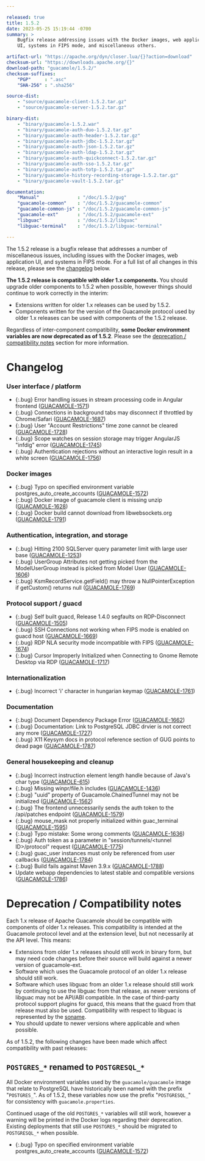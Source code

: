 ```yaml
---

released: true
title: 1.5.2
date: 2023-05-25 15:19:44 -0700
summary: >
    Bugfix release addressing issues with the Docker images, web application
    UI, systems in FIPS mode, and miscellaneous others.

artifact-url: "https://apache.org/dyn/closer.lua/{}?action=download"
checksum-url: "https://downloads.apache.org/{}"
download-path: "guacamole/1.5.2/"
checksum-suffixes:
    "PGP"     : ".asc"
    "SHA-256" : ".sha256"

source-dist:
    - "source/guacamole-client-1.5.2.tar.gz"
    - "source/guacamole-server-1.5.2.tar.gz"

binary-dist:
    - "binary/guacamole-1.5.2.war"
    - "binary/guacamole-auth-duo-1.5.2.tar.gz"
    - "binary/guacamole-auth-header-1.5.2.tar.gz"
    - "binary/guacamole-auth-jdbc-1.5.2.tar.gz"
    - "binary/guacamole-auth-json-1.5.2.tar.gz"
    - "binary/guacamole-auth-ldap-1.5.2.tar.gz"
    - "binary/guacamole-auth-quickconnect-1.5.2.tar.gz"
    - "binary/guacamole-auth-sso-1.5.2.tar.gz"
    - "binary/guacamole-auth-totp-1.5.2.tar.gz"
    - "binary/guacamole-history-recording-storage-1.5.2.tar.gz"
    - "binary/guacamole-vault-1.5.2.tar.gz"

documentation:
    "Manual"              : "/doc/1.5.2/gug"
    "guacamole-common"    : "/doc/1.5.2/guacamole-common"
    "guacamole-common-js" : "/doc/1.5.2/guacamole-common-js"
    "guacamole-ext"       : "/doc/1.5.2/guacamole-ext"
    "libguac"             : "/doc/1.5.2/libguac"
    "libguac-terminal"    : "/doc/1.5.2/libguac-terminal"

---
```


The 1.5.2 release is a bugfix release that addresses a number of miscellaneous
issues, including issues with the Docker images, web application UI, and
systems in FIPS mode. For a full list of all changes in this release, please
see the [changelog](#changelog) below.

**The 1.5.2 release is compatible with older 1.x components.** You should
upgrade older components to 1.5.2 when possible, however things should continue
to work correctly in the interim:

* Extensions written for older 1.x releases can be used by 1.5.2.
* Components written for the version of the Guacamole protocol used by older
  1.x releases can be used with components of the 1.5.2 release.

Regardless of inter-component compatibility, **some Docker environment
variables are now deprecated as of 1.5.2**. Please see the [deprecation /
compatibility notes](#deprecation--compatibility-notes) section for more
information.

Changelog
=========

### User interface / platform

 * {:.bug} Error handling issues in stream processing code in Angular frontend ([GUACAMOLE-1571](https://issues.apache.org/jira/browse/GUACAMOLE-1571))
 * {:.bug} Connections in background tabs may disconnect if throttled by Chrome/Safari ([GUACAMOLE-1687](https://issues.apache.org/jira/browse/GUACAMOLE-1687))
 * {:.bug} User "Account Restrictions" time zone cannot be cleared ([GUACAMOLE-1728](https://issues.apache.org/jira/browse/GUACAMOLE-1728))
 * {:.bug} Scope watches on session storage may trigger AngularJS "infdig" error ([GUACAMOLE-1745](https://issues.apache.org/jira/browse/GUACAMOLE-1745))
 * {:.bug} Authentication rejections without an interactive login result in a white screen ([GUACAMOLE-1756](https://issues.apache.org/jira/browse/GUACAMOLE-1756))

### Docker images

 * {:.bug} Typo on specified environment variable postgres_auto_create_accounts ([GUACAMOLE-1572](https://issues.apache.org/jira/browse/GUACAMOLE-1572))
 * {:.bug} Docker image of guacamole client is missing unzip ([GUACAMOLE-1628](https://issues.apache.org/jira/browse/GUACAMOLE-1628))
 * {:.bug} Docker build cannot download from libwebsockets.org ([GUACAMOLE-1791](https://issues.apache.org/jira/browse/GUACAMOLE-1791))

### Authentication, integration, and storage

 * {:.bug} Hitting 2100 SQLServer query parameter limit with large user base ([GUACAMOLE-1253](https://issues.apache.org/jira/browse/GUACAMOLE-1253))
 * {:.bug} UserGroup Attributes not getting picked from the ModelUserGroup instead is picked from Model User ([GUACAMOLE-1606](https://issues.apache.org/jira/browse/GUACAMOLE-1606))
 * {:.bug} KsmRecordService.getField() may throw a NullPointerException if getCustom() returns null ([GUACAMOLE-1769](https://issues.apache.org/jira/browse/GUACAMOLE-1769))

### Protocol support / guacd

 * {:.bug} Self built guacd, Release 1.4.0 segfaults on RDP-Disconnect ([GUACAMOLE-1505](https://issues.apache.org/jira/browse/GUACAMOLE-1505))
 * {:.bug} SSH Connections not working when FIPS mode is enabled on guacd host ([GUACAMOLE-1669](https://issues.apache.org/jira/browse/GUACAMOLE-1669))
 * {:.bug} RDP NLA security mode incompatible with FIPS  ([GUACAMOLE-1674](https://issues.apache.org/jira/browse/GUACAMOLE-1674))
 * {:.bug} Cursor Improperly Initialized when Connecting to Gnome Remote Desktop via RDP ([GUACAMOLE-1717](https://issues.apache.org/jira/browse/GUACAMOLE-1717))

### Internationalization

 * {:.bug} Incorrect 'i' character in hungarian keymap ([GUACAMOLE-1761](https://issues.apache.org/jira/browse/GUACAMOLE-1761))

### Documentation

 * {:.bug} Document Dependency Package Error ([GUACAMOLE-1662](https://issues.apache.org/jira/browse/GUACAMOLE-1662))
 * {:.bug} Documentation: Link to PostgreSQL JDBC drvier is not correct any more ([GUACAMOLE-1727](https://issues.apache.org/jira/browse/GUACAMOLE-1727))
 * {:.bug} X11 Keysym docs in protocol reference section of GUG points to dead page ([GUACAMOLE-1787](https://issues.apache.org/jira/browse/GUACAMOLE-1787))

### General housekeeping and cleanup

 * {:.bug} Incorrect instruction element length handle because of Java's char type ([GUACAMOLE-615](https://issues.apache.org/jira/browse/GUACAMOLE-615))
 * {:.bug} Missing winpr/file.h includes ([GUACAMOLE-1436](https://issues.apache.org/jira/browse/GUACAMOLE-1436))
 * {:.bug} "uuid" property of Guacamole.ChainedTunnel may not be initialized ([GUACAMOLE-1562](https://issues.apache.org/jira/browse/GUACAMOLE-1562))
 * {:.bug} The frontend unnecessarily sends the auth token to the /api/patches endpoint ([GUACAMOLE-1579](https://issues.apache.org/jira/browse/GUACAMOLE-1579))
 * {:.bug} mouse_mask not properly initialized within guac_terminal ([GUACAMOLE-1595](https://issues.apache.org/jira/browse/GUACAMOLE-1595))
 * {:.bug} Typo mistake: Some wrong comments ([GUACAMOLE-1636](https://issues.apache.org/jira/browse/GUACAMOLE-1636))
 * {:.bug} Auth token as a parameter in "session/tunnels/&lt;tunnel ID&gt;/protocol" request ([GUACAMOLE-1775](https://issues.apache.org/jira/browse/GUACAMOLE-1775))
 * {:.bug} guac_user instances must only be referenced from user callbacks ([GUACAMOLE-1784](https://issues.apache.org/jira/browse/GUACAMOLE-1784))
 * {:.bug} Build fails against Maven 3.9.x ([GUACAMOLE-1788](https://issues.apache.org/jira/browse/GUACAMOLE-1788))
 * Update webapp dependencies to latest stable and compatible versions ([GUACAMOLE-1786](https://issues.apache.org/jira/browse/GUACAMOLE-1786))

Deprecation / Compatibility notes
=================================

Each 1.x release of Apache Guacamole should be compatible with components of
older 1.x releases. This compatibility is intended at the Guacamole protocol
level and at the extension level, but not necessarily at the API level. This
means:

 * Extensions from older 1.x releases should still work in binary form, but may
   need code changes before their source will build against a newer version of
   guacamole-ext.
 * Software which uses the Guacamole protocol of an older 1.x release should
   still work.
 * Software which uses libguac from an older 1.x release should still work by
   continuing to use the libguac from that release, as newer versions of
   libguac may not be API/ABI compatible. In the case of third-party protocol
   support plugins for guacd, this means that the guacd from that release must
   also be used. Compatibility with respect to libguac is represented by the
   [soname](https://en.wikipedia.org/wiki/Soname).
 * You should update to newer versions where applicable and when possible.

As of 1.5.2, the following changes have been made which affect compatibility
with past releases:

`POSTGRES_*` renamed to `POSTGRESQL_*`
--------------------------------------

All Docker environment variables used by the `guacamole/guacamole` image that
relate to PostgreSQL have historically been named with the prefix
"`POSTGRES_`".  As of 1.5.2, these variables now use the prefix "`POSTGRESQL_`"
for consistency with `guacamole.properties`.

Continued usage of the old `POSTGRES_*` variables will still work, however a
warning will be printed in the Docker logs regarding their deprecation.
Existing deployments that still use `POSTGRES_*` should be migrated to
`POSTGRESQL_*` when possible.

 * {:.bug} Typo on specified environment variable postgres_auto_create_accounts ([GUACAMOLE-1572](https://issues.apache.org/jira/browse/GUACAMOLE-1572))

